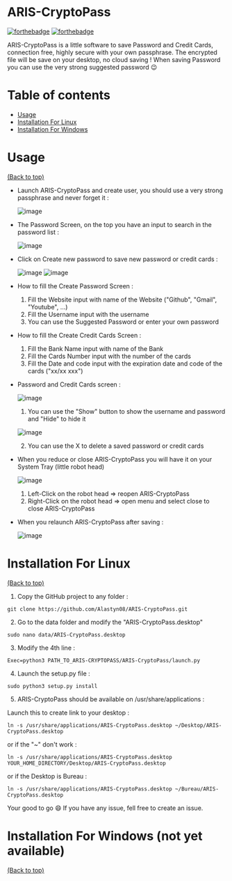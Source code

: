 # ARIS-CryptoPass

[![forthebadge](http://forthebadge.com/images/badges/made-with-python.svg)](http://forthebadge.com)
[![forthebadge](http://forthebadge.com/images/badges/built-with-love.svg)](http://forthebadge.com)

ARIS-CryptoPass is a little software to save Password and Credit Cards, connection free, highly secure with your own passphrase.
The encrypted file will be save on your desktop, no cloud saving ! 
When saving Password you can use the very strong suggested password :wink:

# Table of contents

- [Usage](#usage)
- [Installation For Linux](#installation-for-linux)
- [Installation For Windows](#installation-for-windows)

 # Usage

[(Back to top)](#table-of-contents)

- Launch ARIS-CryptoPass and create user, you should use a very strong passphrase and never forget it : 

  ![image](docs/CreateUser.png)

- The Password Screen, on the top you have an input to search in the password list : 

  ![image](docs/PasswordScreenEmpty.png)

- Click on Create new password to save new password or credit cards :

  ![image](docs/CreatePassword.png) ![image](docs/CreateCreditCards.png)

- How to fill the Create Password Screen : 
  1) Fill the Website input with name of the Website ("Github", "Gmail", "Youtube", ...)
  2) Fill the Username input with the username
  3) You can use the Suggested Password or enter your own password
  
- How to fill the Create Credit Cards Screen : 
  1) Fill the Bank Name input with name of the Bank
  2) Fill the Cards Number input with the number of the cards
  3) Fill the Date and code input with the expiration date and code of the cards ("xx/xx xxx") 

- Password and Credit Cards screen :

  ![image](docs/PasswordScreenWithPassword.png)
  
  1) You can use the "Show" button to show the username and password and "Hide" to hide it
 
    ![image](docs/PasswordScreenShowHide.png)
    
  2) You can use the X to delete a saved password or credit cards

- When you reduce or close ARIS-CryptoPass you will have it on your System Tray (little robot head)

  ![image](docs/SystemTray.png)
  
  1) Left-Click on the robot head => reopen ARIS-CryptoPass
  2) Right-Click on the robot head => open menu and select close to close ARIS-CryptoPass


- When you relaunch ARIS-CryptoPass after saving : 

  ![image](docs/AccessPage.png) 

# Installation For Linux

[(Back to top)](#table-of-contents)

1. Copy the GitHub project to any folder :

 `git clone https://github.com/Alastyn08/ARIS-CryptoPass.git`
 
2. Go to the data folder and modify the "ARIS-CryptoPass.desktop"
 
 `sudo nano data/ARIS-CryptoPass.desktop`

3. Modify the 4th line : 

 `Exec=python3 PATH_TO_ARIS-CRYPTOPASS/ARIS-CryptoPass/launch.py`

4. Launch the setup.py file :

 `sudo python3 setup.py install`

5. ARIS-CryptoPass should be available on /usr/share/applications :

Launch this to create link to your desktop : 
 
 `ln -s /usr/share/applications/ARIS-CryptoPass.desktop ~/Desktop/ARIS-CryptoPass.desktop`

or if the "~" don't work :
 
 `ln -s /usr/share/applications/ARIS-CryptoPass.desktop YOUR_HOME_DIRECTORY/Desktop/ARIS-CryptoPass.desktop`
 
or if the Desktop is Bureau :

 `ln -s /usr/share/applications/ARIS-CryptoPass.desktop ~/Bureau/ARIS-CryptoPass.desktop`


Your good to go :smile:
If you have any issue, fell free to create an issue.


# Installation For Windows (not yet available)

[(Back to top)](#table-of-contents)
